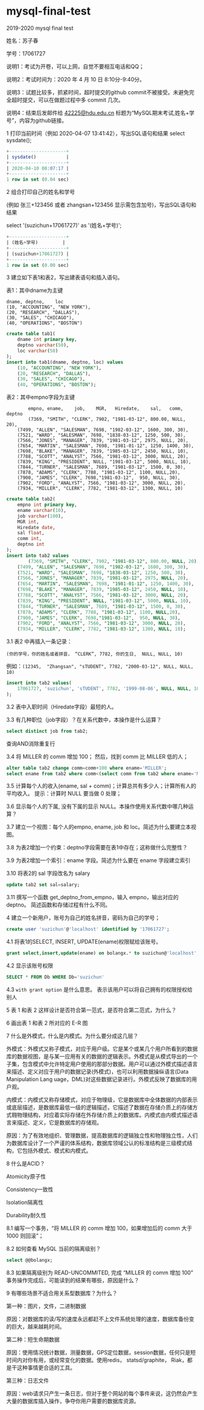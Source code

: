 # mysql-final-test

2019-2020 mysql final test

姓名：苏子春

学号：17061727

说明1：考试为开卷，可以上网，自觉不要相互电话和QQ；

说明2：考试时间为：2020 年 4 月 10 日 8:10分-9:40分。

说明3：试题比较多，抓紧时间，超时提交的github commit不被接受。未避免完全超时提交，可以在做题过程中多 commit 几次。

说明4：结束后发邮件给 42225@hdu.edu.cn 标题为“MySQL期末考试,姓名+学号”，内容为github链接。


1 打印当前时间（例如 2020-04-07 13:41:42），写出SQL语句和结果
select sysdate();
```sql
+---------------------+
| sysdate()           |
+---------------------+
| 2020-04-10 08:07:17 |
+---------------------+
1 row in set (0.04 sec)
```

2 组合打印自己的姓名和学号

(例如 张三+123456 或者 zhangsan+123456 显示需包含加号)，写出SQL语句和结果

select '(suzichun+17061727)' as '(姓名+学号)';

```sql
+---------------------+
| (姓名+学号)         |
+---------------------+
| (suzichun+17061727) |
+---------------------+
1 row in set (0.00 sec)
```

3 建立如下表1和表2，写出建表语句和插入语句。

表1：其中dname为主键
```
dname, deptno,    loc
(10, "ACCOUNTING", "NEW YORK"),
(20, "RESEARCH", "DALLAS"),
(30, "SALES", "CHICAGO"),
(40, "OPERATIONS", "BOSTON")
```
```sql
create table tab1(
	dname int primary key,
	deptno varchar(50),
	loc varchar(50)
);
insert into tab1(dname, deptno, loc) values
	(10, "ACCOUNTING", "NEW YORK"),
	(20, "RESEARCH", "DALLAS"),
	(30, "SALES", "CHICAGO"),
	(40, "OPERATIONS", "BOSTON");
```



表2：其中empno字段为主键
```
        empno, ename,    job,    MGR,   Hiredate,    sal,   comm, deptno
        (7369, "SMITH", "CLERK", 7902, "1981-03-12", 800.00, NULL, 20),
	(7499, "ALLEN", "SALESMAN", 7698, "1982-03-12", 1600, 300, 30),
	(7521, "WARD", "SALESMAN", 7698, "1838-03-12", 1250, 500, 30),
	(7566, "JONES", "MANAGER", 7839, "1981-03-12", 2975, NULL, 20),
	(7654, "MARTIN", "SALESMAN", 7698, "1981-01-12", 1250, 1400, 30),
	(7698, "BLAKE", "MANAGER", 7839, "1985-03-12", 2450, NULL, 10),
	(7788, "SCOTT", "ANALYST", 7566, "1981-03-12", 3000, NULL, 20),
	(7839, "KING", "PRESIDENT", NULL, "1981-03-12", 5000, NULL, 10),
	(7844, "TURNER", "SALESMAN", 7689, "1981-03-12", 1500, 0, 30),
	(7878, "ADAMS", "CLERK", 7788, "1981-03-12", 1100, NULL,20),
	(7900, "JAMES", "CLERK", 7698,"1981-03-12",  950, NULL, 30),
	(7902, "FORD", "ANALYST", 7566, "1981-03-12", 3000, NULL, 20),
	(7934, "MILLER", "CLERK", 7782, "1981-03-12", 1300, NULL, 10)
```
```sql
create table tab2(
	empno int primary key,
	ename varchar(10),
	job varchar(100),
	MGR int,
	Hiredate date,
	sal float,
	comm int,
	deptno int
);
insert into tab2 values
        (7369, "SMITH", "CLERK", 7902, "1981-03-12", 800.00, NULL, 20),
	(7499, "ALLEN", "SALESMAN", 7698, "1982-03-12", 1600, 300, 30),
	(7521, "WARD", "SALESMAN", 7698, "1838-03-12", 1250, 500, 30),
	(7566, "JONES", "MANAGER", 7839, "1981-03-12", 2975, NULL, 20),
	(7654, "MARTIN", "SALESMAN", 7698, "1981-01-12", 1250, 1400, 30),
	(7698, "BLAKE", "MANAGER", 7839, "1985-03-12", 2450, NULL, 10),
	(7788, "SCOTT", "ANALYST", 7566, "1981-03-12", 3000, NULL, 20),
	(7839, "KING", "PRESIDENT", NULL, "1981-03-12", 5000, NULL, 10),
	(7844, "TURNER", "SALESMAN", 7689, "1981-03-12", 1500, 0, 30),
	(7878, "ADAMS", "CLERK", 7788, "1981-03-12", 1100, NULL,20),
	(7900, "JAMES", "CLERK", 7698,"1981-03-12",  950, NULL, 30),
	(7902, "FORD", "ANALYST", 7566, "1981-03-12", 3000, NULL, 20),
	(7934, "MILLER", "CLERK", 7782, "1981-03-12", 1300, NULL, 10);
```



3.1 表2 中再插入一条记录：

`(你的学号，你的姓名或者拼音， “CLERK”, 7782, 你的生日,  NULL, NULL, 10)`
 
例如：`(12345,  "Zhangsan", "sTUDENT", 7782, "2000-03-12", NULL, NULL, 10)`

```sql
insert into tab2 values(
	17061727, 'suzichun', 'sTUDENT', 7782, '1999-08-06', NULL, NULL, 10 
);
```

3.2 表中入职时间（Hiredate字段）最短的人。


3.3 有几种职位（job字段）？在关系代数中，本操作是什么运算？
```sql
select distinct job from tab2;
```
查询AND消除重复行

3.4 将 MILLER 的 comm 增加 100； 然后，找到 comm 比 MILLER 低的人；
```sql
alter table tab2 change comm=comm+100 where ename='MILLER';
select ename from tab2 where comm<(select comm from tab2 where ename='MILLER');
```

3.5 计算每个人的收入(ename, sal + comm)；计算总共有多少人；计算所有人的平均收入。 提示：计算时 NULL 要当做 0 处理； 

3.6 显示每个人的下属, 没有下属的显示 NULL。本操作使用关系代数中哪几种运算？

3.7 建立一个视图：每个人的empno, ename, job 和 loc。简述为什么要建立本视图。

3.8 为表2增加一个约束：deptno字段需要在表1中存在；这称做什么完整性？

3.9 为表2增加一个索引：ename 字段。简述为什么要在 ename 字段建立索引

3.10 将表2的 sal 字段改名为 salary
```sql
update tab2 set sal=salary;
```

3.11 撰写一个函数 get_deptno_from_empno，输入 empno，输出对应的 deptno。 简述函数和存储过程有什么不同。

4 建立一个新用户，账号为自己的姓名拼音，密码为自己的学号；
```sql
create user 'suzichun'@'localhost' identified by '17061727';
```

4.1 将表1的SELECT, INSERT, UPDATE(ename)权限赋给该账号。
```sql
grant select,insert,update(ename) on bolangx.* to suzichun@'localhost';
```
4.2 显示该账号权限
```sql
SELECT * FROM Db WHERE Db='suzichun'
```

4.3 `with grant option` 是什么意思。
表示该用户可以将自己拥有的权限授权给别人

5 表 1 和表 2 这样设计是否符合第一范式，是否符合第二范式，为什么？

6 画出表 1 和表 2 所对应的 E-R 图

7 什么是外模式，什么是内模式。为什么要分成这几层？

外模式：外模式又称子模式，对应于用户级。它是某个或某几个用户所看到的数据库的数据视图，是与某一应用有关的数据的逻辑表示。外模式是从模式导出的一个子集，包含模式中允许特定用户使用的那部分数据。用户可以通过外模式描述语言来描述、定义对应于用户的数据记录(外模式)，也可以利用数据操纵语言(Data Manipulation Lang uage，DML)对这些数据记录进行。外模式反映了数据库的用户观。

内模式：内模式又称存储模式，对应于物理级，它是数据库中全体数据的内部表示或底层描述，是数据库最低一级的逻辑描述，它描述了数据在存储介质上的存储方式翱物理结构，对应着实际存储在外存储介质上的数据库。内模式由内模式描述语言来描述、定义，它是数据库的存储观。

原因：为了有效地组织、管理数据，提高数据库的逻辑独立性和物理独立性，人们为数据库设计了一个严谨的体系结构，数据库领域公认的标准结构是三级模式结构，它包括外模式、模式和内模式。

8 什么是ACID？

Atomicity原子性

Consistency一致性

Isolation隔离性

Durability耐久性

8.1 编写一个事务，“将 MILLER 的 comm 增加 100，如果增加后的 comm 大于 1000 则回滚”；

8.2 如何查看 MySQL 当前的隔离级别？
```sql
select @@bolangx;
```

8.3 如果隔离级别为 READ-UNCOMMITED, 完成 “MILLER 的 comm 增加 100” 事务操作完成后，可能读到的结果有哪些，原因是什么？

9 有哪些场景不适合用关系型数据库？为什么？

第一种：图片，文件，二进制数据

原因：对数据库的读/写的速度永远都赶不上文件系统处理的速度，数据库备份变的巨大，越来越耗时间。

第二种：短生命期数据

原因：使用情况统计数据，测量数据，GPS定位数据，session数据，任何只是短时间内对你有用，或经常变化的数据。使用redis， statsd/graphite， Riak，都是干这种事情更合适的工具。

第三种：日志文件

原因：web请求只产生一条日志，但对于整个网站的每个事件来说，这仍然会产生大量的数据库插入操作，争夺你用户需要的数据库资源。


